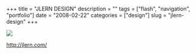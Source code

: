 +++
title = "JLERN DESIGN"
description = ""
tags = ["flash", "navigation", "portfolio"]
date = "2008-02-22"
categories = ["design"]
slug = "jlern-design"
+++


 

  <div id="screens-thumbs" class="clearfix">
    <div class="txt-center" id="design-submission"><a href="http://jlern.com/"><img id='bluga-thumbnail-885' class='bluga-thumbnail large' src='http://media.konigi.com/bluga/
wt47f2791b32a3b_0.jpg'/></a></div>  
  </div>   
<p><a href="http://jlern.com/">http://jlern.com/</a></p>





